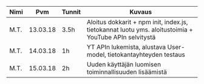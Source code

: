Nimi | Pvm | Tunnit | Kuvaus
----- | ------- | ------- | -----
M.T. | 13.03.18 | 3.5h | Aloitus dokkarit + npm init, index.js, tietokannat luotu yms. aloitustoimia + YouTube APIn selvitystä
M.T. | 14.03.18 | 1h | YT APIn lukemista, alustava User-model, tietokantayhteyden testaus
M.T. | 15.03.18 | 2h | Uuden käyttäjän luomisen toiminnallisuuden lisäämistä
